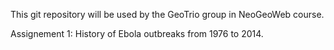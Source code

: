 This git repository will be used by the GeoTrio group in NeoGeoWeb course.

Assignement 1: History of Ebola outbreaks from 1976 to 2014.